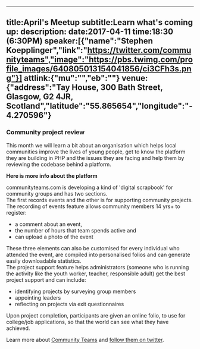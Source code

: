 ----
title:April's Meetup
subtitle:Learn what's coming up:
description:
date:2017-04-11
time:18:30 (6:30PM)
speaker:[{"name":"Stephen Koepplinger","link":"https://twitter.com/communityteams","image":"https://pbs.twimg.com/profile_images/640805013154041856/ci3CFh3s.png"}]
attlink:{"mu":"","eb":""}
venue:{"address":"Tay House, 300 Bath Street, Glasgow, G2 4JR, Scotland","latitude":"55.865654","longitude":"-4.270596"}
----

### Community project review

This month we will learn a bit about an organisation which helps local communities improve the lives of young people,
get to know the platform they are building in PHP and the issues they are facing 
and help them by reviewing the codebase behind a platform.  

**Here is more info about the platform**

communityteams.com is developing a kind of 'digital scrapbook' for community groups and has two
sections.   
The first records events and the other is for supporting community projects.
The recording of events feature allows community members 14 yrs+ to register:
 - a comment about an event,
 - the number of hours that team spends active and
 - can upload a photo of the event

These three elements can also be customised for every individual who attended the event, are
compiled into personalised folios and can generate easily downloadable statistics.  
The project support feature helps administrators (someone who is running the activity like the
youth worker, teacher, responsible adult) get the best project support and can include:
 - identifying projects by surveying group members
 - appointing leaders
 - reflecting on projects via exit questionnaires
 
Upon project completion, participants are given an online folio, to use for college/job applications,
so that the world can see what they have achieved.


Learn more about [Community Teams][1] and [follow them on twitter][2].

[1]: http://communityteams.com
[2]: https://twitter.com/communityteams
